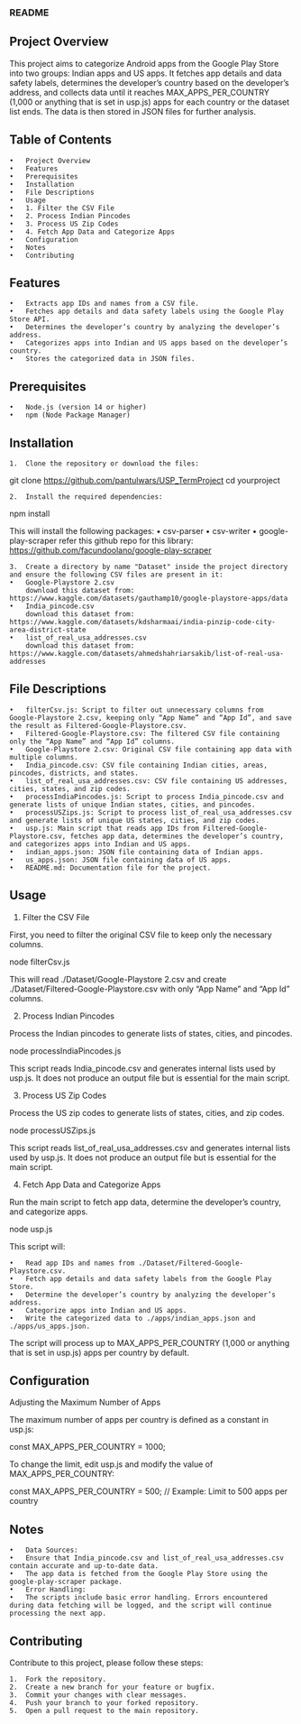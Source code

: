 ### README

## Project Overview

This project aims to categorize Android apps from the Google Play Store into two groups: Indian apps and US apps. It fetches app details and data safety labels, determines the developer’s country based on the developer’s address, and collects data until it reaches MAX_APPS_PER_COUNTRY (1,000 or anything that is set in usp.js) apps for each country or the dataset list ends. The data is then stored in JSON files for further analysis.

## Table of Contents

	•	Project Overview
	•	Features
	•	Prerequisites
	•	Installation
	•	File Descriptions
	•	Usage
	•	1. Filter the CSV File
	•	2. Process Indian Pincodes
	•	3. Process US Zip Codes
	•	4. Fetch App Data and Categorize Apps
	•	Configuration
	•	Notes
	•	Contributing

## Features

	•	Extracts app IDs and names from a CSV file.
	•	Fetches app details and data safety labels using the Google Play Store API.
	•	Determines the developer’s country by analyzing the developer’s address.
	•	Categorizes apps into Indian and US apps based on the developer’s country.
	•	Stores the categorized data in JSON files.

## Prerequisites

	•	Node.js (version 14 or higher)
	•	npm (Node Package Manager)

## Installation

	1.	Clone the repository or download the files:

git clone https://github.com/pantulwars/USP_TermProject
cd yourproject

	2.	Install the required dependencies:

npm install

This will install the following packages:
	•	csv-parser
	•	csv-writer
	•	google-play-scraper
        refer this github repo for this library: https://github.com/facundoolano/google-play-scraper

	3.	Create a directory by name "Dataset" inside the project directory and ensure the following CSV files are present in it:
	•	Google-Playstore 2.csv
        download this dataset from: https://www.kaggle.com/datasets/gauthamp10/google-playstore-apps/data
	•	India_pincode.csv
        download this dataset from: https://www.kaggle.com/datasets/kdsharmaai/india-pinzip-code-city-area-district-state
	•	list_of_real_usa_addresses.csv
        download this dataset from: https://www.kaggle.com/datasets/ahmedshahriarsakib/list-of-real-usa-addresses

## File Descriptions

	•	filterCsv.js: Script to filter out unnecessary columns from Google-Playstore 2.csv, keeping only “App Name” and “App Id”, and save the result as Filtered-Google-Playstore.csv.
	•	Filtered-Google-Playstore.csv: The filtered CSV file containing only the “App Name” and “App Id” columns.
	•	Google-Playstore 2.csv: Original CSV file containing app data with multiple columns.
	•	India_pincode.csv: CSV file containing Indian cities, areas, pincodes, districts, and states.
	•	list_of_real_usa_addresses.csv: CSV file containing US addresses, cities, states, and zip codes.
	•	processIndiaPincodes.js: Script to process India_pincode.csv and generate lists of unique Indian states, cities, and pincodes.
	•	processUSZips.js: Script to process list_of_real_usa_addresses.csv and generate lists of unique US states, cities, and zip codes.
	•	usp.js: Main script that reads app IDs from Filtered-Google-Playstore.csv, fetches app data, determines the developer’s country, and categorizes apps into Indian and US apps.
	•	indian_apps.json: JSON file containing data of Indian apps.
	•	us_apps.json: JSON file containing data of US apps.
	•	README.md: Documentation file for the project.

## Usage

1. Filter the CSV File

First, you need to filter the original CSV file to keep only the necessary columns.

node filterCsv.js

This will read ./Dataset/Google-Playstore 2.csv and create ./Dataset/Filtered-Google-Playstore.csv with only “App Name” and “App Id” columns.

2. Process Indian Pincodes

Process the Indian pincodes to generate lists of states, cities, and pincodes.

node processIndiaPincodes.js

This script reads India_pincode.csv and generates internal lists used by usp.js. It does not produce an output file but is essential for the main script.

3. Process US Zip Codes

Process the US zip codes to generate lists of states, cities, and zip codes.

node processUSZips.js

This script reads list_of_real_usa_addresses.csv and generates internal lists used by usp.js. It does not produce an output file but is essential for the main script.

4. Fetch App Data and Categorize Apps

Run the main script to fetch app data, determine the developer’s country, and categorize apps.

node usp.js

This script will:

	•	Read app IDs and names from ./Dataset/Filtered-Google-Playstore.csv.
	•	Fetch app details and data safety labels from the Google Play Store.
	•	Determine the developer’s country by analyzing the developer’s address.
	•	Categorize apps into Indian and US apps.
	•	Write the categorized data to ./apps/indian_apps.json and ./apps/us_apps.json.

The script will process up to MAX_APPS_PER_COUNTRY (1,000 or anything that is set in usp.js) apps per country by default.

## Configuration

Adjusting the Maximum Number of Apps

The maximum number of apps per country is defined as a constant in usp.js:

const MAX_APPS_PER_COUNTRY = 1000;

To change the limit, edit usp.js and modify the value of MAX_APPS_PER_COUNTRY:

const MAX_APPS_PER_COUNTRY = 500; // Example: Limit to 500 apps per country

## Notes

	•	Data Sources:
	•	Ensure that India_pincode.csv and list_of_real_usa_addresses.csv contain accurate and up-to-date data.
	•	The app data is fetched from the Google Play Store using the google-play-scraper package.
	•	Error Handling:
	•	The scripts include basic error handling. Errors encountered during data fetching will be logged, and the script will continue processing the next app.
	
## Contributing

Contribute to this project, please follow these steps:

	1.	Fork the repository.
	2.	Create a new branch for your feature or bugfix.
	3.	Commit your changes with clear messages.
	4.	Push your branch to your forked repository.
	5.	Open a pull request to the main repository.

